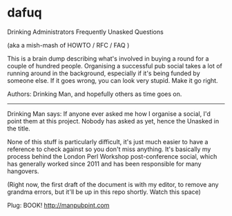 dafuq
=====

Drinking Administrators Frequently Unasked Questions

(aka a mish-mash of HOWTO / RFC / FAQ )

This is a brain dump describing what's involved in buying a round for a couple of hundred people. Organising a successful pub social takes a lot of running around in the background, especially if it's being funded by someone else. If it goes wrong, you can look very stupid. Make it go right.


Authors: Drinking Man, and hopefully others as time goes on.

-------

Drinking Man says: If anyone ever asked me how I organise a social, I'd point them at this project. Nobody has asked as yet, hence the Unasked in the title.

None of this stuff is particularly difficult, it's just much easier to have a reference to check against so you don't miss anything. It's basically my process behind the London Perl Workshop post-conference social, which has generally worked since 2011 and has been responsible for many hangovers.


(Right now, the first draft of the document is with my editor, to remove any grandma errors, but it'll be up in this repo shortly. Watch this space)


Plug: BOOK! http://manpubpint.com
